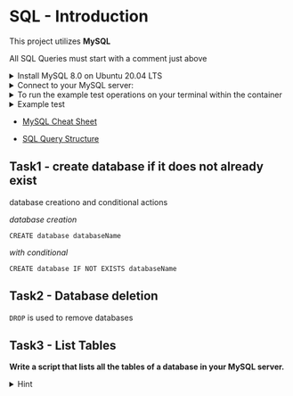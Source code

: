 # SQL - Introduction

This project utilizes **MySQL**

All SQL Queries must start with a comment just above

<details>
    <summary>
        Install MySQL 8.0 on Ubuntu 20.04 LTS
    </summary>
    <code>
        $ sudo apt update<br>
        $ sudo apt install mysql-server<br>
        ...<br>
        $ mysql --version<br>
        mysql  Ver 8.0.25-0ubuntu0.20.04.1 for Linux on x86_64 ((Ubuntu))<br>
        $<br>
    </code>
</details>

<details>
    <summary>
        Connect to your MySQL server:
    </summary>
        <code>
$ sudo mysql <br>
Welcome to the MySQL monitor.  Commands end with ; or \g.<br>
Your MySQL connection id is 11<br>
Server version: 8.0.25-0ubuntu0.20.04.1 (Ubuntu)<br>

Copyright (c) 2000, 2021, Oracle and/or its affiliates.<br>

Oracle is a registered trademark of Oracle Corporation and/or its<br>
affiliates. Other names may be trademarks of their respective<br>
owners.<br>

Type 'help;' or '\h' for help. Type '\c' to clear the current input statement.<br>

mysql><br>
mysql> quit<br>
Bye<br>
$<br>
</code>
</details>

<details>
    <summary>
        To run the example test operations on your terminal within the container
    </summary>
    run
    <code>service mysql start</code>

your password will be "Database"


</details>
<details>
    <summary>
        Example test
    </summary>
    <code>cat 0-list_databases.sql | mysql -uroot -p</code>
</details>

* [MySQL Cheat Sheet](https://intellipaat.com/mediaFiles/2019/02/SQL-Commands-Cheat-Sheet.pdf?US)

* [SQL Query Structure](https://web.csulb.edu/colleges/coe/cecs/dbdesign/dbdesign.php?page=sql/queries.php)
## Task1 - create database if it does not already exist

database creationo and conditional actions

*database creation*

`CREATE database databaseName`

*with conditional*

`CREATE database IF NOT EXISTS databaseName`

## Task2 - Database deletion

`DROP` is used to remove databases

## Task3 - List Tables

**Write a script that lists all the tables of a database in your MySQL server.**

<details>
    <summary>
        Hint
    </summary>
The reason you probably can't find the command to get it to take an input command is that it doesn't need you to give it one.
</details>


